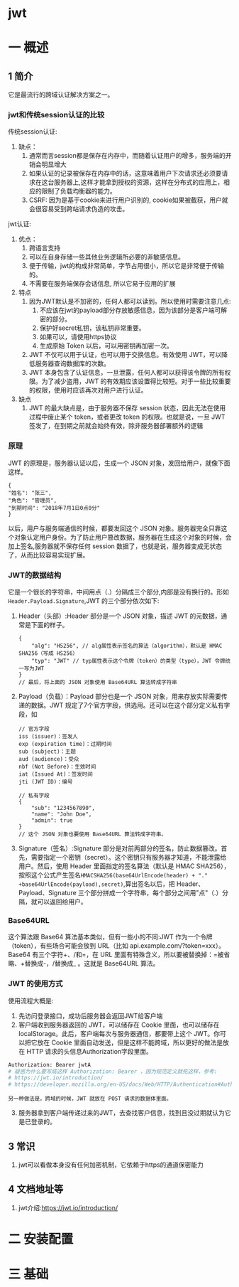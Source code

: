 # jwt
# 一 概述
## 1 简介
它是最流行的跨域认证解决方案之一。

### jwt和传统session认证的比较
传统session认证:
1. 缺点：
    1. 通常而言session都是保存在内存中，而随着认证用户的增多，服务端的开销会明显增大
    2. 如果认证的记录被保存在内存中的话，这意味着用户下次请求还必须要请求在这台服务器上,这样才能拿到授权的资源，这样在分布式的应用上，相应的限制了负载均衡器的能力。
    3. CSRF: 因为是基于cookie来进行用户识别的, cookie如果被截获，用户就会很容易受到跨站请求伪造的攻击。

jwt认证:
1. 优点：
    1. 跨语言支持
    2. 可以在自身存储一些其他业务逻辑所必要的非敏感信息。
    3. 便于传输，jwt的构成非常简单，字节占用很小，所以它是非常便于传输的。
    4. 不需要在服务端保存会话信息, 所以它易于应用的扩展
2. 特点
    1. 因为JWT默认是不加密的，任何人都可以读到。所以使用时需要注意几点:
        1. 不应该在jwt的payload部分存放敏感信息，因为该部分是客户端可解密的部分。
        2. 保护好secret私钥，该私钥非常重要。
        3. 如果可以，请使用https协议
        4. 生成原始 Token 以后，可以用密钥再加密一次。
    2. JWT 不仅可以用于认证，也可以用于交换信息。有效使用 JWT，可以降低服务器查询数据库的次数。
    3. JWT 本身包含了认证信息，一旦泄露，任何人都可以获得该令牌的所有权限。为了减少盗用，JWT 的有效期应该设置得比较短。对于一些比较重要的权限，使用时应该再次对用户进行认证。
3. 缺点
    1. JWT 的最大缺点是，由于服务器不保存 session 状态，因此无法在使用过程中废止某个 token，或者更改 token 的权限。也就是说，一旦 JWT 签发了，在到期之前就会始终有效，除非服务器部署额外的逻辑


### 原理 
JWT 的原理是，服务器认证以后，生成一个 JSON 对象，发回给用户，就像下面这样。

```json5
{
"姓名": "张三",
"角色": "管理员",
"到期时间": "2018年7月1日0点0分"
}
```

以后，用户与服务端通信的时候，都要发回这个 JSON 对象。服务器完全只靠这个对象认定用户身份。为了防止用户篡改数据，服务器在生成这个对象的时候，会加上签名,服务器就不保存任何 session 数据了，也就是说，服务器变成无状态了，从而比较容易实现扩展。

### JWT的数据结构
它是一个很长的字符串，中间用点（.）分隔成三个部分,内部是没有换行的。形如`Header.Payload.Signature`,JWT 的三个部分依次如下:
1. Header（头部）:Header 部分是一个 JSON 对象，描述 JWT 的元数据，通常是下面的样子。

    ```json5
    {
        "alg": "HS256", // alg属性表示签名的算法（algorithm），默认是 HMAC SHA256（写成 HS256）
        "typ": "JWT" // typ属性表示这个令牌（token）的类型（type），JWT 令牌统一写为JWT
    }
    // 最后，将上面的 JSON 对象使用 Base64URL 算法转成字符串
    ```
2. Payload（负载）：Payload 部分也是一个 JSON 对象，用来存放实际需要传递的数据。JWT 规定了7个官方字段，供选用。还可以在这个部分定义私有字段，如

    ```json5
    // 官方字段
    iss (issuer)：签发人
    exp (expiration time)：过期时间
    sub (subject)：主题
    aud (audience)：受众
    nbf (Not Before)：生效时间
    iat (Issued At)：签发时间
    jti (JWT ID)：编号

    // 私有字段
    {
        "sub": "1234567890",
        "name": "John Doe",
        "admin": true
    }
    // 这个 JSON 对象也要使用 Base64URL 算法转成字符串。
    ```

3. Signature（签名）:Signature 部分是对前两部分的签名，防止数据篡改。首先，需要指定一个密钥（secret）。这个密钥只有服务器才知道，不能泄露给用户。然后，使用 Header 里面指定的签名算法（默认是 HMAC SHA256），按照这个公式产生签名`HMACSHA256(base64UrlEncode(header) + "." +base64UrlEncode(payload),secret)`,算出签名以后，把 Header、Payload、Signature 三个部分拼成一个字符串，每个部分之间用"点"（.）分隔，就可以返回给用户。

### Base64URL
这个算法跟 Base64 算法基本类似，但有一些小的不同:JWT 作为一个令牌（token），有些场合可能会放到 URL（比如 api.example.com/?token=xxx）。Base64 有三个字符+、/和=，在 URL 里面有特殊含义，所以要被替换掉：=被省略、+替换成-，/替换成_ 。这就是 Base64URL 算法。


### JWT 的使用方式
使用流程大概是:
1. 先访问登录接口，成功后服务器会返回JWT给客户端
2. 客户端收到服务器返回的 JWT，可以储存在 Cookie 里面，也可以储存在 localStorage。此后，客户端每次与服务器通信，都要带上这个 JWT。你可以把它放在 Cookie 里面自动发送，但是这样不能跨域，所以更好的做法是放在 HTTP 请求的头信息Authorization字段里面。

```bash
Authorization: Bearer jwtA
# 疑惑为什么要写成这样 Authorization: Bearer ，因为规范定义就死这样，参考:
# https://jwt.io/introduction/
# https://developer.mozilla.org/en-US/docs/Web/HTTP/Authentication#Authentication_schemes
```

    另一种做法是，跨域的时候，JWT 就放在 POST 请求的数据体里面。
    
3. 服务器拿到客户端传递过来的JWT，去查找客户信息，找到且没过期就认为它是已登录的。

## 3 常识
1. jwt可以看做本身没有任何加密机制，它依赖于https的通道保密能力

## 4 文档地址等
1. jwt介绍:https://jwt.io/introduction/

# 二 安装配置
# 三 基础